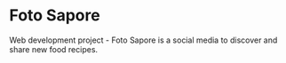 # Foto Sapore
Web development project - Foto Sapore is a social media to discover and share new food recipes.

